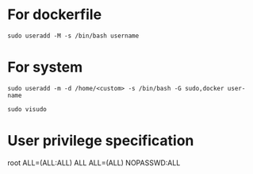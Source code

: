 # For dockerfile
```
sudo useradd -M -s /bin/bash username
```
# For system
```
sudo useradd -m -d /home/<custom> -s /bin/bash -G sudo,docker user-name
```
```
sudo visudo
```
# User privilege specification
root    ALL=(ALL:ALL) ALL
<username> ALL=(ALL) NOPASSWD:ALL
```